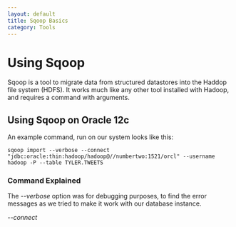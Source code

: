 ```yaml
---
layout: default
title: Sqoop Basics
category: Tools
---
```

# Using Sqoop

Sqoop is a tool to migrate data from structured datastores into the Haddop file system (HDFS). It works much like any other tool installed with Hadoop, and requires a command with arguments.

## Using Sqoop on Oracle 12c
An example command, run on our system looks like this:

    sqoop import --verbose --connect "jdbc:oracle:thin:hadoop/hadoop@//numbertwo:1521/orcl" --username hadoop -P --table TYLER.TWEETS

### Command Explained
The _--verbose_ option was for debugging purposes, to find the error messages as we tried to make it work with our database instance.

_--connect_
  

